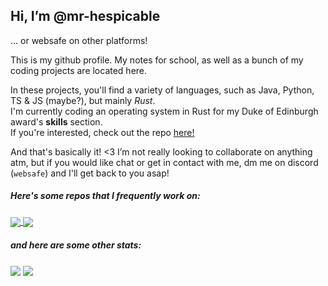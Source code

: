 ## Hi, I’m @mr-hespicable
... or websafe on other platforms!

This is my github profile. My notes for school, as well as a bunch of my coding projects are located here.

In these projects, you'll find a variety of languages, such as Java, Python, TS & JS (maybe?), but mainly _Rust_.  
I'm currently coding an operating system in Rust for my Duke of Edinburgh award's **skills** section.   
If you're interested, check out the repo [here!](https://mr-hespicable/sketchOS)

And that's basically it! <3 I’m not really looking to collaborate on anything atm, but if you would like chat or get in contact with me, dm me on discord (`websafe`) and I'll get back to you asap!

##### Here's some repos that I frequently work on:

<a href="https://github.com/mr-hespicable/sketchOS">
    <img align="center" src="https://github-readme-stats.vercel.app/api/pin/?username=mr-hespicable&repo=sketchOS&show_owner=true&theme=gruvbox" />
</a>
<a href="https://github.com/mr-hespicable/flipper">
    <img align="center" src="https://github-readme-stats.vercel.app/api/pin/?username=mr-hespicable&repo=flipper&show_owner=true&theme=gruvbox"/>
</a>

##### and here are some other stats:

<a>
    <img align="center" src="https://github-readme-stats.vercel.app/api?username=mr-hespicable&theme=gruvbox" />
</a>
<a>
    <img align="center" src="https://github-readme-stats.vercel.app/api/top-langs/?username=mr-hespicable&layout=pie&theme=gruvbox" />
</a>


